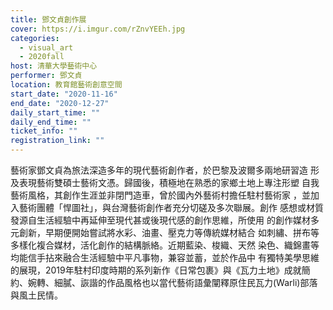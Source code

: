```yaml
---
title: 鄧文貞創作展
cover: https://i.imgur.com/rZnvYEEh.jpg
categories:
  - visual_art
  - 2020fall
host: 清華大學藝術中心
performer: 鄧文貞
location: 教育館藝術創意空間
start_date: "2020-11-16"
end_date: "2020-12-27"
daily_start_time: ""
daily_end_time: ""
ticket_info: ""
registration_link: ""
---
```


藝術家鄧文貞為旅法深造多年的現代藝術創作者，於巴黎及波爾多兩地研習造
形及表現藝術雙碩士藝術文憑。歸國後，積極地在熟悉的家鄉土地上專注形塑
自我藝術風格，其創作生涯並非閉門造車，曾於國內外藝術村擔任駐村藝術家
，並加入藝術團體「悍圖社」，與台灣藝術創作者充分切磋及多次聯展。創作
感想或材質發源自生活經驗中再延伸至現代甚或後現代感的創作思維，所使用
的創作媒材多元創新，早期便開始嘗試將水彩、油畫、壓克力等傳統媒材結合
如刺繡、拼布等多樣化複合媒材，活化創作的結構脈絡。近期藍染、梭織、天然
染色、織錦畫等均能信手拈來融合生活經驗中平凡事物，兼容並蓄，並於作品中
有獨特美學思維的展現，2019年駐村印度時期的系列新作《日常包裹》與《瓦力土地》成就簡約、婉轉、細膩、詼諧的作品風格也以當代藝術語彙闡釋原住民瓦力(Warli)部落與風土民情。